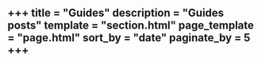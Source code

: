 +++
title = "Guides"
description = "Guides posts"
template = "section.html"
page_template = "page.html"
sort_by = "date"
paginate_by = 5
+++
---
<br>
